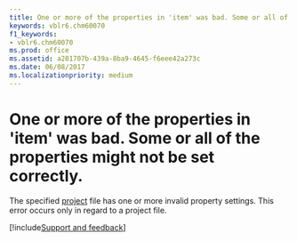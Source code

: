 ```yaml
---
title: One or more of the properties in 'item' was bad. Some or all of the properties might not be set correctly.
keywords: vblr6.chm60070
f1_keywords:
- vblr6.chm60070
ms.prod: office
ms.assetid: a201707b-439a-8ba9-4645-f6eee42a273c
ms.date: 06/08/2017
ms.localizationpriority: medium
---
```



# One or more of the properties in 'item' was bad. Some or all of the properties might not be set correctly.

The specified [project](../../Glossary/vbe-glossary.md#project) file has one or more invalid property settings. This error occurs only in regard to a project file.

[!include[Support and feedback](~/includes/feedback-boilerplate.md)]